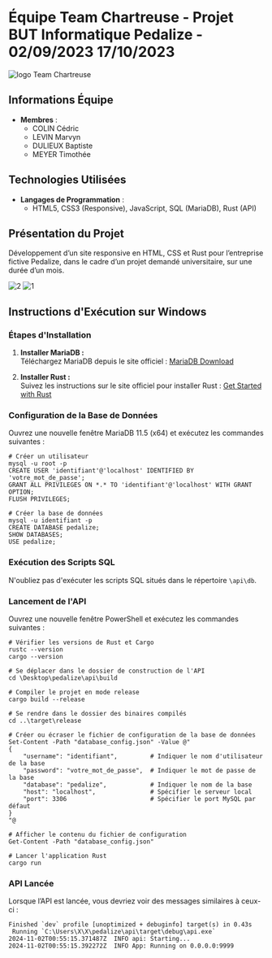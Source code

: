 # Équipe Team Chartreuse - Projet BUT Informatique Pedalize - 02/09/2023 17/10/2023
![logo Team Chartreuse](./docs/logo/logoTeamChartreuse.png)
 
## Informations Équipe
- **Membres** :
  - COLIN Cédric
  - LEVIN Marvyn
  - DULIEUX Baptiste
  - MEYER Timothée

## Technologies Utilisées
- **Langages de Programmation** : 
  - HTML5, CSS3 (Responsive), JavaScript, SQL (MariaDB), Rust (API)

## Présentation du Projet
Développement d’un site responsive en HTML, CSS et Rust pour l’entreprise fictive Pedalize, dans le cadre d’un projet demandé universitaire, sur une durée d’un mois.

![2](./docs/templates/Hero02.png)
![1](./docs/templates/Hero01.png)

## Instructions d'Exécution sur Windows

### Étapes d'Installation

1. **Installer MariaDB :**  
   Téléchargez MariaDB depuis le site officiel : [MariaDB Download](https://mariadb.org/download/)

2. **Installer Rust :**  
   Suivez les instructions sur le site officiel pour installer Rust : [Get Started with Rust](https://www.rust-lang.org/learn/get-started)

### Configuration de la Base de Données

Ouvrez une nouvelle fenêtre MariaDB 11.5 (x64) et exécutez les commandes suivantes :
```shell
# Créer un utilisateur
mysql -u root -p
CREATE USER 'identifiant'@'localhost' IDENTIFIED BY 'votre_mot_de_passe';
GRANT ALL PRIVILEGES ON *.* TO 'identifiant'@'localhost' WITH GRANT OPTION;
FLUSH PRIVILEGES;

# Créer la base de données
mysql -u identifiant -p
CREATE DATABASE pedalize;
SHOW DATABASES;
USE pedalize;
```

### Exécution des Scripts SQL

N'oubliez pas d'exécuter les scripts SQL situés dans le répertoire `\api\db`.

### Lancement de l'API

Ouvrez une nouvelle fenêtre PowerShell et exécutez les commandes suivantes :
```shell
# Vérifier les versions de Rust et Cargo
rustc --version
cargo --version

# Se déplacer dans le dossier de construction de l'API
cd \Desktop\pedalize\api\build

# Compiler le projet en mode release
cargo build --release

# Se rendre dans le dossier des binaires compilés
cd ..\target\release

# Créer ou écraser le fichier de configuration de la base de données
Set-Content -Path "database_config.json" -Value @"
{
    "username": "identifiant",         # Indiquer le nom d'utilisateur de la base
    "password": "votre_mot_de_passe",  # Indiquer le mot de passe de la base
    "database": "pedalize",            # Indiquer le nom de la base
    "host": "localhost",               # Spécifier le serveur local
    "port": 3306                       # Spécifier le port MySQL par défaut
}
"@

# Afficher le contenu du fichier de configuration
Get-Content -Path "database_config.json"

# Lancer l'application Rust
cargo run
```

### API Lancée
Lorsque l’API est lancée, vous devriez voir des messages similaires à ceux-ci :
```shell
Finished `dev` profile [unoptimized + debuginfo] target(s) in 0.43s
 Running `C:\Users\X\X\pedalize\api\target\debug\api.exe`
2024-11-02T00:55:15.371487Z  INFO api: Starting...
2024-11-02T00:55:15.392272Z  INFO App: Running on 0.0.0.0:9999
```

